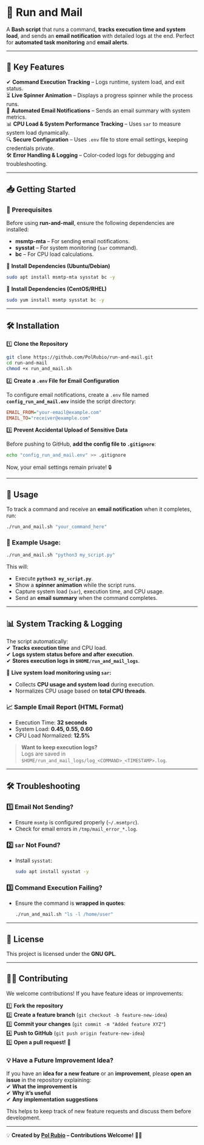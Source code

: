 # 📩 Run and Mail

A **Bash script** that runs a command, **tracks execution time and system load**, and sends an **email notification** with detailed logs at the end. Perfect for **automated task monitoring** and **email alerts**.  

---

## **🚀 Key Features**  

✔ **Command Execution Tracking** – Logs runtime, system load, and exit status.  
⏳ **Live Spinner Animation** – Displays a progress spinner while the process runs.  
📨 **Automated Email Notifications** – Sends an email summary with system metrics.  
📊 **CPU Load & System Performance Tracking** – Uses `sar` to measure system load dynamically.  
🔍 **Secure Configuration** – Uses `.env` file to store email settings, keeping credentials private.  
🛠 **Error Handling & Logging** – Color-coded logs for debugging and troubleshooting.  

---

## **📥 Getting Started**  

### **🔹 Prerequisites**  

Before using **run-and-mail**, ensure the following dependencies are installed:  

- **msmtp-mta** – For sending email notifications.  
- **sysstat** – For system monitoring (`sar` command).  
- **bc** – For CPU load calculations.  

🔹 **Install Dependencies (Ubuntu/Debian)**  
```bash
sudo apt install msmtp-mta sysstat bc -y
```

🔹 **Install Dependencies (CentOS/RHEL)**  
```bash
sudo yum install msmtp sysstat bc -y
```

---

## **🛠 Installation**  

1️⃣ **Clone the Repository**  
```bash
git clone https://github.com/PolRubio/run-and-mail.git
cd run-and-mail
chmod +x run_and_mail.sh
```

2️⃣ **Create a `.env` File for Email Configuration**  

To configure email notifications, create a `.env` file named **`config_run_and_mail.env`** inside the script directory:  

```ini
EMAIL_FROM="your-email@example.com"
EMAIL_TO="receiver@example.com"
```

3️⃣ **Prevent Accidental Upload of Sensitive Data**  

Before pushing to GitHub, **add the config file to `.gitignore`**:  

```bash
echo "config_run_and_mail.env" >> .gitignore
```

Now, your email settings remain private! 🔒  

---

## **📌 Usage**  

To track a command and receive an **email notification** when it completes, run:  
```bash
./run_and_mail.sh "your_command_here"
```

### **🔹 Example Usage:**  
```bash
./run_and_mail.sh "python3 my_script.py"
```

This will:  
- Execute **`python3 my_script.py`**.  
- Show a **spinner animation** while the script runs.  
- Capture system load (`sar`), execution time, and CPU usage.  
- Send an **email summary** when the command completes.  

---

## **📊 System Tracking & Logging**  

The script automatically:  
✔ **Tracks execution time** and CPU load.  
✔ **Logs system status before and after execution**.  
✔ **Stores execution logs in `$HOME/run_and_mail_logs`**.  

🔹 **Live system load monitoring using `sar`:**  
- Collects **CPU usage and system load** during execution.  
- Normalizes CPU usage based on **total CPU threads**.  

### **📈 Sample Email Report (HTML Format)**  
- Execution Time: **32 seconds**  
- System Load: **0.45, 0.55, 0.60**  
- CPU Load Normalized: **12.5%**  

> **Want to keep execution logs?**  
> Logs are saved in `$HOME/run_and_mail_logs/log_<COMMAND>_<TIMESTAMP>.log`.  

---

## **🛠 Troubleshooting**  

### **1️⃣ Email Not Sending?**  
- Ensure `msmtp` is configured properly (`~/.msmtprc`).  
- Check for email errors in `/tmp/mail_error_*.log`.  

### **2️⃣ `sar` Not Found?**  
- Install `sysstat`:  
  ```bash
  sudo apt install sysstat -y
  ```

### **3️⃣ Command Execution Failing?**  
- Ensure the command is **wrapped in quotes**:  
  ```bash
  ./run_and_mail.sh "ls -l /home/user"
  ```

---

## **📜 License**  
This project is licensed under the **GNU GPL**.  

---

## **👨‍💻 Contributing**  

We welcome contributions! If you have feature ideas or improvements:  

1️⃣ **Fork the repository**  
2️⃣ **Create a feature branch** (`git checkout -b feature-new-idea`)  
3️⃣ **Commit your changes** (`git commit -m "Added feature XYZ"`)  
4️⃣ **Push to GitHub** (`git push origin feature-new-idea`)  
5️⃣ **Open a pull request!** 🚀  

### **💡 Have a Future Improvement Idea?**  
If you have an **idea for a new feature** or an **improvement**, please **open an issue** in the repository explaining:  
✔ **What the improvement is**  
✔ **Why it’s useful**  
✔ **Any implementation suggestions**  

This helps to keep track of new feature requests and discuss them before development.  

---

💡 **Created by [Pol Rubio](https://github.com/PolRubio) – Contributions Welcome!** 🎯🔥  
